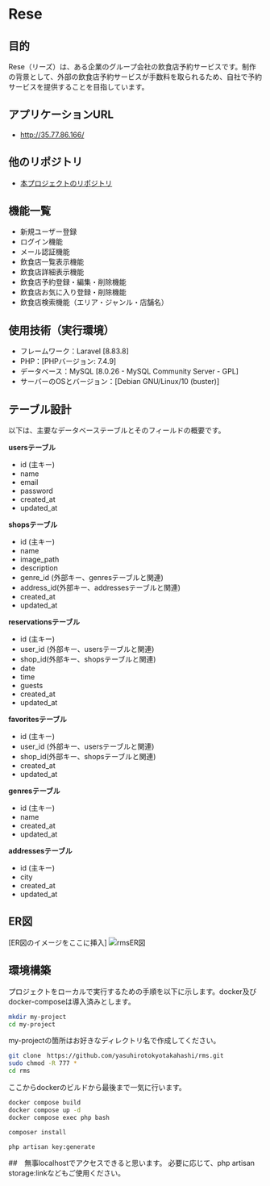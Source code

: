 # Rese

## 目的
Rese（リーズ）は、ある企業のグループ会社の飲食店予約サービスです。制作の背景として、外部の飲食店予約サービスが手数料を取られるため、自社で予約サービスを提供することを目指しています。

## アプリケーションURL
- http://35.77.86.166/

## 他のリポジトリ
- [本プロジェクトのリポジトリ](リンク)

## 機能一覧
- 新規ユーザー登録
- ログイン機能
- メール認証機能
- 飲食店一覧表示機能
- 飲食店詳細表示機能
- 飲食店予約登録・編集・削除機能
- 飲食店お気に入り登録・削除機能
- 飲食店検索機能（エリア・ジャンル・店舗名）

## 使用技術（実行環境）
- フレームワーク：Laravel [8.83.8]
- PHP：[PHPバージョン: 7.4.9]
- データベース：MySQL [8.0.26 - MySQL Community Server - GPL]
- サーバーのOSとバージョン：[Debian GNU/Linux/10 (buster)]

## テーブル設計
以下は、主要なデータベーステーブルとそのフィールドの概要です。

**usersテーブル**
- id (主キー)
- name
- email
- password
- created_at
- updated_at

**shopsテーブル**
- id (主キー)
- name
- image_path
- description
- genre_id (外部キー、genresテーブルと関連)
- address_id(外部キー、addressesテーブルと関連)
- created_at
- updated_at

**reservationsテーブル**
- id (主キー)
- user_id (外部キー、usersテーブルと関連)
- shop_id(外部キー、shopsテーブルと関連)
- date
- time
- guests
- created_at
- updated_at

**favoritesテーブル**
- id (主キー)
- user_id (外部キー、usersテーブルと関連)
- shop_id(外部キー、shopsテーブルと関連)
- created_at
- updated_at

**genresテーブル**
- id (主キー)
- name
- created_at
- updated_at

**addressesテーブル**
- id (主キー)
- city
- created_at
- updated_at


## ER図
[ER図のイメージをここに挿入]
![rmsER図](https://github.com/yasuhirotokyotakahashi/rms/assets/128282431/d6dac7d8-e118-4766-9d73-fd2e001a2368)

## 環境構築
プロジェクトをローカルで実行するための手順を以下に示します。docker及びdocker-composeは導入済みとします。


```bash
mkdir my-project
cd my-project
```
my-projectの箇所はお好きなディレクトリ名で作成してください。
```bash
git clone　https://github.com/yasuhirotokyotakahashi/rms.git
sudo chmod -R 777 *
cd rms
```
ここからdockerのビルドから最後まで一気に行います。
```bash
docker compose build
docker compose up -d
docker compose exec php bash

composer install

php artisan key:generate

```

##　無事localhostでアクセスできると思います。
必要に応じて、php artisan storage:linkなどもご使用ください。
